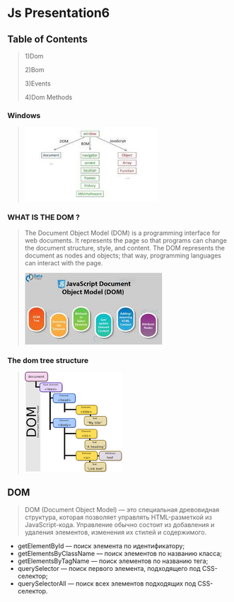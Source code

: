 # Js Presentation6

## Table of Contents

> 1)Dom
>
> 2)Bom
>
> 3)Events
>
> 4)Dom Methods

### Windows

>![](/wind.jpg)

### WHAT IS THE DOM ?

>The Document Object Model (DOM) is a programming interface for web documents. It represents the page so that programs can change the document structure, style, and content. The DOM represents the document as nodes and objects; that way, programming languages can interact with the page.
>
>![](/dom2.jpg)

### The dom tree structure

>![](/dom.png)


## DOM

>DOM (Document Object Model) — это специальная древовидная структура, которая позволяет управлять HTML-разметкой из JavaScript-кода. Управление обычно состоит из добавления и удаления элементов, изменения их стилей и содержимого.

- getElementById — поиск элемента по идентификатору;
- getElementsByClassName — поиск элементов по названию класса;
- getElementsByTagName — поиск элементов по названию тега;
- querySelector — поиск первого элемента, подходящего под CSS-селектор;
- querySelectorAll — поиск всех элементов подходящих под CSS-селектор.